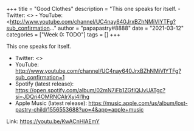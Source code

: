 +++
title = "Good Clothes"
description = "This one speaks for itself.  - Twitter: <> - YouTube: <http://www.youtube.com/channel/UC4nay640JrxBZhNMiVIYTFg?sub_confirmation..."
author = "papapastry#8888"
date = "2021-03-12"
categories = ["Week 0: TODO"]
tags = []
+++

This one speaks for itself.

- Twitter: <>
- YouTube: <http://www.youtube.com/channel/UC4nay640JrxBZhNMiVIYTFg?sub_confirmation=1>
- Spotify (latest release): <https://open.spotify.com/album/02mN7iFb1ZGfIQlJvUATgc?si=JDQri4OMRNCAIrXyi4I1hg>
- Apple Music (latest release): <https://music.apple.com/us/album/lost-pastry-child/1556553688?uo=4&app=apple+music>

Link: https://youtu.be/KwACnHlAEmY
